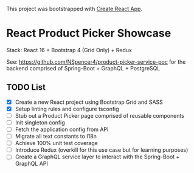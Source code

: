 This project was bootstrapped with [Create React App](https://github.com/facebook/create-react-app).

# React Product Picker Showcase
Stack: React 16 + Bootstrap 4 (Grid Only) + Redux

See: https://github.com/NSpencer4/product-picker-service-poc for the backend comprised of Spring-Boot + GraphQL + PostgreSQL

## TODO List
- [x] Create a new React project using Bootstrap Grid and SASS
- [x] Setup linting rules and configure tsconfig
- [ ] Stub out a Product Picker page comprised of reusable components
- [ ] Init singleton config
- [ ] Fetch the application config from API
- [ ] Migrate all text constants to I18n
- [ ] Achieve 100% unit test coverage
- [ ] Introduce Redux (overkill for this use case but for learning purposes)
- [ ] Create a GraphQL service layer to interact with the Spring-Boot + GraphQL API
